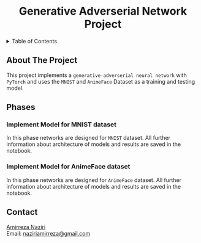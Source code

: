 <div align="center">
  
  <h1 align="center">Generative Adverserial Network Project</h1>
</div>

<details>
  <summary>Table of Contents</summary>
  <ol>
    <li>
      <a href="#about-the-project">About The Project</a>
    </li>
    <li>
      <a href="#Phases">Phases</a>
      <ul>
        <li><a href="#Phase1">Impelent Model for MNIST dataset</a></li>
        <li><a href="#Phase2">Impelent Model for AnimeFace dataset</a></li>
      </ul>
    </li>
    <li><a href="#contact">Contact</a></li> 
  </ol>
</details>

## About The Project
This project implements a `generative-adverserial neural network` with `PyTorch` and uses the `MNIST` and `AnimeFace` Dataset as a training and testing model. 


## Phases  

<h3 id="Phase1">Implement Model for MNIST dataset</h3>  

In this phase networks are designed for `MNIST` dataset. All further information about architecture of models and results are saved in the notebook.

<h3 id="Phase2">Implement Model for AnimeFace dataset</h3>  
  
In this phase networks are designed for `AnimeFace` dataset. All further information about architecture of models and results are saved in the notebook.  



## Contact
[Amirreza Naziri](https://github.com/Amir79Naziri)  
Email: naziriamirreza@gmail.com  



